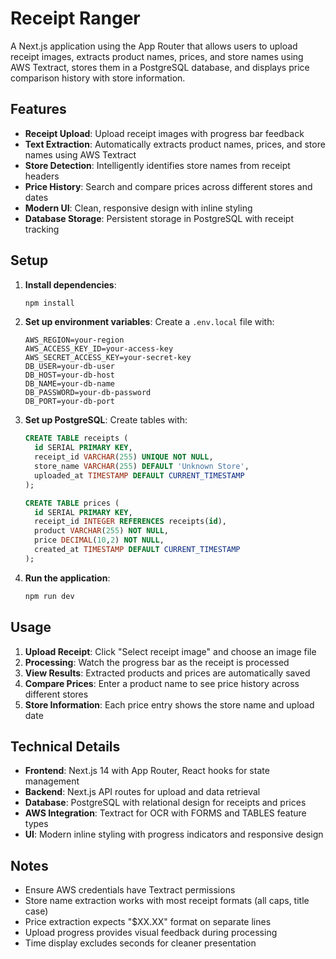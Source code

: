 # Receipt Ranger

A Next.js application using the App Router that allows users to upload receipt images, extracts product names, prices, and store names using AWS Textract, stores them in a PostgreSQL database, and displays price comparison history with store information.

## Features

- **Receipt Upload**: Upload receipt images with progress bar feedback
- **Text Extraction**: Automatically extracts product names, prices, and store names using AWS Textract
- **Store Detection**: Intelligently identifies store names from receipt headers
- **Price History**: Search and compare prices across different stores and dates
- **Modern UI**: Clean, responsive design with inline styling
- **Database Storage**: Persistent storage in PostgreSQL with receipt tracking

## Setup

1. **Install dependencies**:

   ```bash
   npm install
   ```

2. **Set up environment variables**:
   Create a `.env.local` file with:

   ```
   AWS_REGION=your-region
   AWS_ACCESS_KEY_ID=your-access-key
   AWS_SECRET_ACCESS_KEY=your-secret-key
   DB_USER=your-db-user
   DB_HOST=your-db-host
   DB_NAME=your-db-name
   DB_PASSWORD=your-db-password
   DB_PORT=your-db-port
   ```

3. **Set up PostgreSQL**:
   Create tables with:

   ```sql
   CREATE TABLE receipts (
     id SERIAL PRIMARY KEY,
     receipt_id VARCHAR(255) UNIQUE NOT NULL,
     store_name VARCHAR(255) DEFAULT 'Unknown Store',
     uploaded_at TIMESTAMP DEFAULT CURRENT_TIMESTAMP
   );

   CREATE TABLE prices (
     id SERIAL PRIMARY KEY,
     receipt_id INTEGER REFERENCES receipts(id),
     product VARCHAR(255) NOT NULL,
     price DECIMAL(10,2) NOT NULL,
     created_at TIMESTAMP DEFAULT CURRENT_TIMESTAMP
   );
   ```

4. **Run the application**:
   ```bash
   npm run dev
   ```

## Usage

1. **Upload Receipt**: Click "Select receipt image" and choose an image file
2. **Processing**: Watch the progress bar as the receipt is processed
3. **View Results**: Extracted products and prices are automatically saved
4. **Compare Prices**: Enter a product name to see price history across different stores
5. **Store Information**: Each price entry shows the store name and upload date

## Technical Details

- **Frontend**: Next.js 14 with App Router, React hooks for state management
- **Backend**: Next.js API routes for upload and data retrieval
- **Database**: PostgreSQL with relational design for receipts and prices
- **AWS Integration**: Textract for OCR with FORMS and TABLES feature types
- **UI**: Modern inline styling with progress indicators and responsive design

## Notes

- Ensure AWS credentials have Textract permissions
- Store name extraction works with most receipt formats (all caps, title case)
- Price extraction expects "$XX.XX" format on separate lines
- Upload progress provides visual feedback during processing
- Time display excludes seconds for cleaner presentation